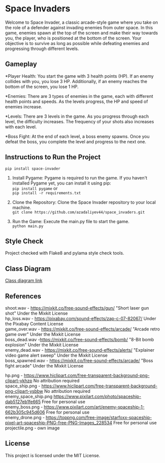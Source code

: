 # Space Invaders
Welcome to Space Invader, a classic arcade-style game where you take on the role of a defender against invading enemies from outer space. In this game, enemies spawn at the top of the screen and make their way towards you, the player, who is positioned at the bottom of the screen. Your objective is to survive as long as possible while defeating enemies and progressing through different levels.

## Gameplay

*Player Health: You start the game with 3 health points (HP). If an enemy collides with you, you lose 3 HP. Additionally, if an enemy reaches the bottom of the screen, you lose 1 HP.  

*Enemies: There are 3 types of enemies in the game, each with different health points and speeds. As the levels progress, the HP and speed of enemies increase.  

*Levels: There are 3 levels in the game. As you progress through each level, the difficulty increases. The frequency of your shots also increases with each level.  

*Boss Fight: At the end of each level, a boss enemy spawns. Once you defeat the boss, you complete the level and progress to the next one.  

## Instructions to Run the Project

```pip install space-invader```

1. Install Pygame: Pygame is required to run the game. If you haven't installed Pygame yet, you can install it using pip:  
```pip install pygame``` or  
```pip install -r requirements.txt```   

2. Clone the Repository: Clone the Space Invader repository to your local machine.  
```git clone https://github.com/azadaliyev44/space_invaders.git```  
 
3. Run the Game: Execute the main.py file to start the game.  
```python main.py ```  

## Style Check
Project checked with Flake8 and pylama style check tools.  

## Class Diagram
[Class diagram link](https://github.com/azadaliyev44/space_invaders/blob/main/Class%20Diagram.pdf)  

## References  
shoot.wav - https://mixkit.co/free-sound-effects/gun/ "Short laser gun shot" Under the Mixkit License  
hp_loss.wav - https://pixabay.com/sound-effects/zap-c-07-82067/ Under the Pixabay Content License  
game_over.wav - https://mixkit.co/free-sound-effects/arcade/ "Arcade retro game over" Under the Mixkit License  
boss_dead.wav -https://mixkit.co/free-sound-effects/bomb/ "8-Bit bomb explosion" Under the Mixkit License  
enemy_dead.wav - https://mixkit.co/free-sound-effects/alerts/ "Explainer video game alert sweep" Under the Mixkit License  
boss_spawned.wav - https://mixkit.co/free-sound-effects/arcade/ "Boss fight arcade" Under the Mixkit License  
  
hp.png - https://www.hiclipart.com/free-transparent-background-png-clipart-ykhzp No attribution required  
space_ship.png - https://www.hiclipart.com/free-transparent-background-png-clipart-ysbbw No attribution required  
enemy_space_ship.png https://www.pixilart.com/photo/spaceship-dab5127eb1fe665 Free for personal use  
enemy_boss.png - https://www.pixilart.com/art/enemy-spaceship-1-662b305c945d606 Free for personal use  
enemy_drone.png - https://toppng.com/free-image/starfoxx-spaceship-pixel-art-spaceship-PNG-free-PNG-Images_228534 Free for personal use  
projectile.png - own image  
  
## License

This project is licensed under the MIT License.  
